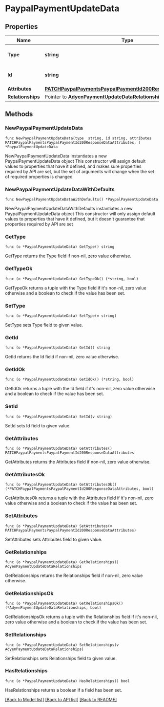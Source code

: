 # PaypalPaymentUpdateData

## Properties

Name | Type | Description | Notes
------------ | ------------- | ------------- | -------------
**Type** | **string** | The resource&#39;s type | 
**Id** | **string** | The resource&#39;s id | 
**Attributes** | [**PATCHPaypalPaymentsPaypalPaymentId200ResponseDataAttributes**](PATCHPaypalPaymentsPaypalPaymentId200ResponseDataAttributes.md) |  | 
**Relationships** | Pointer to [**AdyenPaymentUpdateDataRelationships**](AdyenPaymentUpdateDataRelationships.md) |  | [optional] 

## Methods

### NewPaypalPaymentUpdateData

`func NewPaypalPaymentUpdateData(type_ string, id string, attributes PATCHPaypalPaymentsPaypalPaymentId200ResponseDataAttributes, ) *PaypalPaymentUpdateData`

NewPaypalPaymentUpdateData instantiates a new PaypalPaymentUpdateData object
This constructor will assign default values to properties that have it defined,
and makes sure properties required by API are set, but the set of arguments
will change when the set of required properties is changed

### NewPaypalPaymentUpdateDataWithDefaults

`func NewPaypalPaymentUpdateDataWithDefaults() *PaypalPaymentUpdateData`

NewPaypalPaymentUpdateDataWithDefaults instantiates a new PaypalPaymentUpdateData object
This constructor will only assign default values to properties that have it defined,
but it doesn't guarantee that properties required by API are set

### GetType

`func (o *PaypalPaymentUpdateData) GetType() string`

GetType returns the Type field if non-nil, zero value otherwise.

### GetTypeOk

`func (o *PaypalPaymentUpdateData) GetTypeOk() (*string, bool)`

GetTypeOk returns a tuple with the Type field if it's non-nil, zero value otherwise
and a boolean to check if the value has been set.

### SetType

`func (o *PaypalPaymentUpdateData) SetType(v string)`

SetType sets Type field to given value.


### GetId

`func (o *PaypalPaymentUpdateData) GetId() string`

GetId returns the Id field if non-nil, zero value otherwise.

### GetIdOk

`func (o *PaypalPaymentUpdateData) GetIdOk() (*string, bool)`

GetIdOk returns a tuple with the Id field if it's non-nil, zero value otherwise
and a boolean to check if the value has been set.

### SetId

`func (o *PaypalPaymentUpdateData) SetId(v string)`

SetId sets Id field to given value.


### GetAttributes

`func (o *PaypalPaymentUpdateData) GetAttributes() PATCHPaypalPaymentsPaypalPaymentId200ResponseDataAttributes`

GetAttributes returns the Attributes field if non-nil, zero value otherwise.

### GetAttributesOk

`func (o *PaypalPaymentUpdateData) GetAttributesOk() (*PATCHPaypalPaymentsPaypalPaymentId200ResponseDataAttributes, bool)`

GetAttributesOk returns a tuple with the Attributes field if it's non-nil, zero value otherwise
and a boolean to check if the value has been set.

### SetAttributes

`func (o *PaypalPaymentUpdateData) SetAttributes(v PATCHPaypalPaymentsPaypalPaymentId200ResponseDataAttributes)`

SetAttributes sets Attributes field to given value.


### GetRelationships

`func (o *PaypalPaymentUpdateData) GetRelationships() AdyenPaymentUpdateDataRelationships`

GetRelationships returns the Relationships field if non-nil, zero value otherwise.

### GetRelationshipsOk

`func (o *PaypalPaymentUpdateData) GetRelationshipsOk() (*AdyenPaymentUpdateDataRelationships, bool)`

GetRelationshipsOk returns a tuple with the Relationships field if it's non-nil, zero value otherwise
and a boolean to check if the value has been set.

### SetRelationships

`func (o *PaypalPaymentUpdateData) SetRelationships(v AdyenPaymentUpdateDataRelationships)`

SetRelationships sets Relationships field to given value.

### HasRelationships

`func (o *PaypalPaymentUpdateData) HasRelationships() bool`

HasRelationships returns a boolean if a field has been set.


[[Back to Model list]](../README.md#documentation-for-models) [[Back to API list]](../README.md#documentation-for-api-endpoints) [[Back to README]](../README.md)


